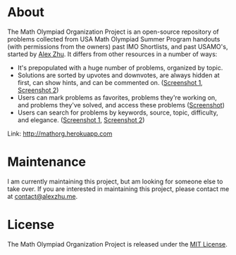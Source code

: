 # About

The Math Olympiad Organization Project is an open-source repository of problems collected from USA Math Olympiad Summer Program handouts (with permissions from the owners) past IMO Shortlists, and past USAMO's, started by [Alex Zhu](http://alexzhu.me). It differs from other resources in a number of ways: 
* It's prepopulated with a huge number of problems, organized by topic. 
* Solutions are sorted by upvotes and downvotes, are always hidden at first, can show hints, and can be commented on. ([Screenshot 1](http://i.snag.gy/I6QGQ.jpg), [Screenshot 2](http://i.snag.gy/dWixF.jpg))
* Users can mark problems as favorites, problems they're working on, and problems they've solved, and access these problems ([Screenshot](http://i.snag.gy/ktZwr.jpg))
* Users can search for problems by keywords, source, topic, difficulty, and elegance. ([Screenshot 1](http://i.snag.gy/TVZyo.jpg), [Screenshot 2](http://i.snag.gy/Ay9S1.jpg))

Link: http://mathorg.herokuapp.com

# Maintenance

I am currently maintaining this project, but am looking for someone else to take over. If you are interested in maintaining this project, please contact me at contact@alexzhu.me. 

# License

The Math Olympiad Organization Project is released under the [MIT License](http://opensource.org/licenses/MIT).